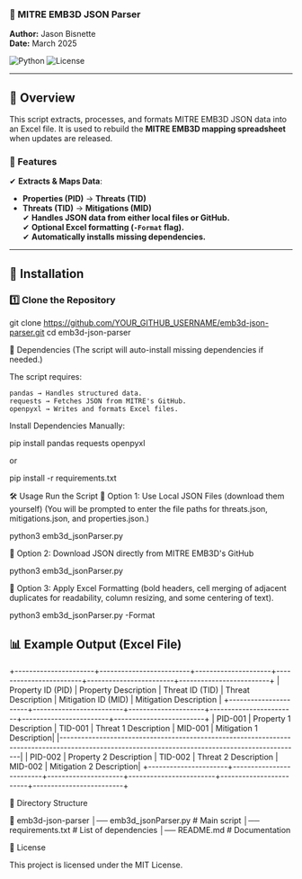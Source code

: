 ### 📌 MITRE EMB3D JSON Parser

**Author:** Jason Bisnette  
**Date:** March 2025  

![Python](https://img.shields.io/badge/Python-3.x-blue.svg) ![License](https://img.shields.io/badge/License-MIT-green.svg)

---

## 📖 Overview
This script extracts, processes, and formats MITRE EMB3D JSON data into an Excel file.
It is used to rebuild the **MITRE EMB3D mapping spreadsheet** when updates are released.

### 🔹 Features
✔ **Extracts & Maps Data**:
- **Properties (PID)** → **Threats (TID)**
- **Threats (TID)** → **Mitigations (MID)**  
✔ **Handles JSON data from either local files or GitHub.**  
✔ **Optional Excel formatting (`-Format` flag).**  
✔ **Automatically installs missing dependencies.**  

---

## 🚀 Installation

### **1️⃣ Clone the Repository**
git clone https://github.com/YOUR_GITHUB_USERNAME/emb3d-json-parser.git
cd emb3d-json-parser

🔧 Dependencies (The script will auto-install missing dependencies if needed.)

The script requires:

    pandas → Handles structured data.
    requests → Fetches JSON from MITRE's GitHub.
    openpyxl → Writes and formats Excel files.

Install Dependencies Manually:

pip install pandas requests openpyxl

or

pip install -r requirements.txt

🛠 Usage
Run the Script
📌 Option 1: Use Local JSON Files (download them yourself) (You will be prompted to enter the file paths for threats.json, mitigations.json, and properties.json.)

python3 emb3d_jsonParser.py

📌 Option 2: Download JSON directly from MITRE EMB3D's GitHub

python3 emb3d_jsonParser.py

📌 Option 3: Apply Excel Formatting (bold headers, cell merging of adjacent duplicates for readability, column resizing, and some centering of text).

python3 emb3d_jsonParser.py -Format

## 📊 Example Output (Excel File)
+----------------------+-------------------------+---------------------+------------------------+------------------------+-------------------------+
| Property ID (PID)    | Property Description    | Threat ID (TID)     | Threat Description     | Mitigation ID (MID)    | Mitigation Description  |
+----------------------+-------------------------+---------------------+------------------------+------------------------+-------------------------+
| PID-001             | Property 1 Description  | TID-001             | Threat 1 Description   | MID-001                | Mitigation 1 Description|
|-------------------------------------------------------------------------------------------------------------------------------------------------|
| PID-002             | Property 2 Description  | TID-002             | Threat 2 Description   | MID-002                | Mitigation 2 Description|
+----------------------+-------------------------+---------------------+------------------------+------------------------+-------------------------+

📂 Directory Structure

📂 emb3d-json-parser
│── emb3d_jsonParser.py      # Main script
│── requirements.txt         # List of dependencies
│── README.md                # Documentation

📜 License

This project is licensed under the MIT License.
